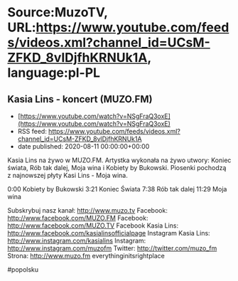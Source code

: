# Source:MuzoTV, URL:https://www.youtube.com/feeds/videos.xml?channel_id=UCsM-ZFKD_8vlDjfhKRNUk1A, language:pl-PL

## Kasia Lins - koncert (MUZO.FM)
 - [https://www.youtube.com/watch?v=NSgFraQ3oxE](https://www.youtube.com/watch?v=NSgFraQ3oxE)
 - RSS feed: https://www.youtube.com/feeds/videos.xml?channel_id=UCsM-ZFKD_8vlDjfhKRNUk1A
 - date published: 2020-08-11 00:00:00+00:00

Kasia Lins na żywo w MUZO.FM. Artystka wykonała na żywo utwory: Koniec świata, Rób tak dalej, Moja wina i Kobiety by Bukowski. Piosenki pochodzą z najnowszej płyty Kasi Lins - Moja wina.

0:00 Kobiety by Bukowski
3:21 Koniec Świata
7:38 Rób tak dalej
11:29 Moja wina

Subskrybuj nasz kanał: http://www.muzo.tv
Facebook: http://www.facebook.com/MUZO.FM
Facebook: http://www.facebook.com/MUZO.TV
Facebook Kasia Lins: http://www.facebook.com/kasialinsofficialpage
Instagram Kasia Lins: http://www.instagram.com/kasialins
Instagram: http://www.instagram.com/muzofm
Twitter: http://twitter.com/muzo_fm
Strona: http://www.muzo.fm everythinginitsrightplace

#popolsku

